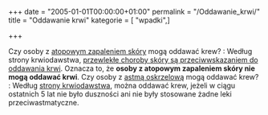 +++
date = "2005-01-01T00:00:00+01:00"
permalink = "/Oddawanie_krwi/"
title = "Oddawanie krwi"
kategorie = [ "wpadki",]

+++

Czy osoby z [atopowym zapaleniem skóry](/atopedia/atopowe_zapalenie_skóry "wikilink") mogą oddawać krew? : Według strony krwiodawstwa, [przewlekłe choroby skóry są przeciwwskazaniem do oddawania krwi](http://www.krwiodawstwo.pl/index.php?ac=web&webID=8&section1=45). Oznacza to, że **osoby z atopowym zapaleniem skóry nie mogą oddawać krwi**.
Czy osoby z [astmą oskrzelową](/atopedia/astma_oskrzelowa "wikilink") mogą oddawać krew? : Według [strony krwiodawstwa](http://www.krwiodawstwo.pl/?status=3&id=36&dzial=4), można oddawać krew, jeżeli w ciągu ostatnich 5 lat nie było duszności ani nie były stosowane żadne leki przeciwastmatyczne.
